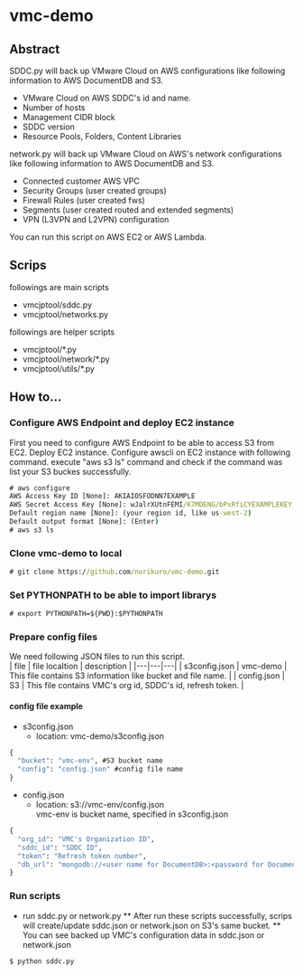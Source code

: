 # vmc-demo

## Abstract
SDDC.py will back up VMware Cloud on AWS configurations like following information to AWS DocumentDB and S3.
* VMware Cloud on AWS SDDC's id and name.
* Number of hosts
* Management CIDR block
* SDDC version
* Resource Pools, Folders, Content Libraries

network.py will back up VMware Cloud on AWS's network configurations like following information to AWS DocumentDB and S3.
* Connected customer AWS VPC
* Security Groups (user created groups)
* Firewall Rules (user created fws)
* Segments (user created routed and extended segments)
* VPN (L3VPN and L2VPN) configuration

You can run this script on AWS EC2 or AWS Lambda.

## Scrips
followings are main scripts
* vmcjptool/sddc.py
* vmcjptool/networks.py

followings are helper scripts
* vmcjptool/*.py
* vmcjptool/network/*.py
* vmcjptool/utils/*.py
## How to...
### Configure AWS Endpoint and deploy EC2 instance
First you need to configure AWS Endpoint to be able to access S3 from EC2.
Deploy EC2 instance.
Configure awscli on EC2 instance with following command.
execute "aws s3 ls" command and check if the command was list your S3 buckes successfully.
```cmd
# aws configure
AWS Access Key ID [None]: AKIAIOSFODNN7EXAMPLE
AWS Secret Access Key [None]: wJalrXUtnFEMI/K7MDENG/bPxRfiCYEXAMPLEKEY
Default region name [None]: (your region id, like us-west-2)
Default output format [None]: (Enter)
# aws s3 ls
```
### Clone vmc-demo to local
```cmd
# git clone https://github.com/norikuro/vmc-demo.git
```
### Set PYTHONPATH to be able to import librarys  
```cmd
# export PYTHONPATH=${PWD}:$PYTHONPATH
```
### Prepare config files
We need following JSON files to run this script.  
| file          | file localtion | description |
|---|---|---|
| s3config.json | vmc-demo | This file contains S3 information like bucket and file name. |
| config.json | S3 | This file contains VMC's org id, SDDC's id, refresh token. |
#### config file example
* s3config.json
  * location: vmc-demo/s3config.json
```cmd
{
  "bucket": "vmc-env", #S3 bucket name
  "config": "config.json" #config file name 
}
```
* config.json
  * location: s3://vmc-env/config.json  
vmc-env is bucket name, specified in s3config.json
```cmd
{
  "org_id": "VMC's Organization ID",
  "sddc_id": "SDDC ID",
  "token": "Refresh token number",
  "db_url": "mongodb://<user name for DocumentDB>:<password for DocumentDB>@docdb-xxxxxxxxxx.cluster-xxxxxx.ap-northeast-1.docdb.amazonaws.com:27017/",
}
```
### Run scripts
* run sddc.py or network.py
** After run these scripts successfully, scrips will create/update sddc.json or network.json on S3's same bucket.
** You can see backed up VMC's configuration data in sddc.json or network.json
```cmd
$ python sddc.py
```
